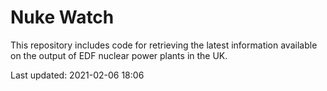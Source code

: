 # Nuke Watch

This repository includes code for retrieving the latest information available on the output of EDF nuclear power plants in the UK.

Last updated: 2021-02-06 18:06